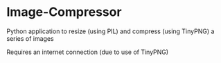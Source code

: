 # Image-Compressor
Python application to resize (using PIL) and compress (using TinyPNG) a series of images

Requires an internet connection (due to use of TinyPNG)
